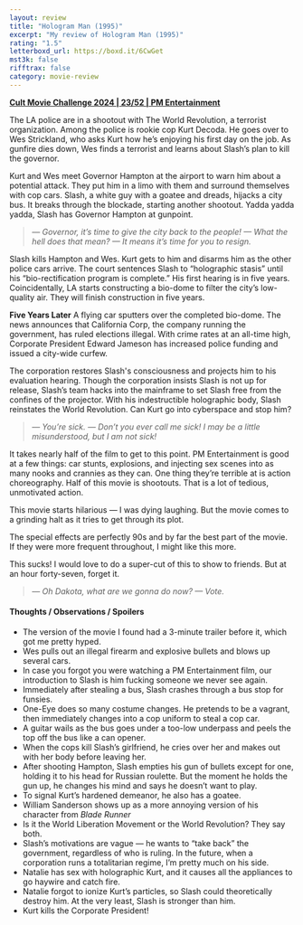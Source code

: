 ```yaml
---
layout: review
title: "Hologram Man (1995)"
excerpt: "My review of Hologram Man (1995)"
rating: "1.5"
letterboxd_url: https://boxd.it/6CwGet
mst3k: false
rifftrax: false
category: movie-review
---
```


<b><a href="https://boxd.it/rIGbC/detail" rel="nofollow">Cult Movie Challenge 2024 | 23/52 | PM Entertainment</a></b>

The LA police are in a shootout with The World Revolution, a terrorist organization. Among the police is rookie cop Kurt Decoda. He goes over to Wes Strickland, who asks Kurt how he’s enjoying his first day on the job. As gunfire dies down, Wes finds a terrorist and learns about Slash’s plan to kill the governor.

Kurt and Wes meet Governor Hampton at the airport to warn him about a potential attack. They put him in a limo with them and surround themselves with cop cars. Slash, a white guy with a goatee and dreads, hijacks a city bus. It breaks through the blockade, starting another shootout. Yadda yadda yadda, Slash has Governor Hampton at gunpoint.

<blockquote><i>— Governor, it’s time to give the city back to the people!
— What the hell does that mean?
— It means it’s time for you to resign.</i></blockquote>Slash kills Hampton and Wes. Kurt gets to him and disarms him as the other police cars arrive. The court sentences Slash to “holographic stasis” until his “bio-rectification program is complete.” His first hearing is in five years. Coincidentally, LA starts constructing a bio-dome to filter the city’s low-quality air. They will finish construction in five years.

<b>Five Years Later</b>
A flying car sputters over the completed bio-dome. The news announces that California Corp, the company running the government, has ruled elections illegal. With crime rates at an all-time high, Corporate President Edward Jameson has increased police funding and issued a city-wide curfew.

The corporation restores Slash's consciousness and projects him to his evaluation hearing. Though the corporation insists Slash is not up for release, Slash’s team hacks into the mainframe to set Slash free from the confines of the projector. With his indestructible holographic body, Slash reinstates the World Revolution. Can Kurt go into cyberspace and stop him?

<blockquote><i>— You’re sick.
— Don’t you ever call me sick! I may be a little misunderstood, but I am not sick!</i></blockquote>It takes nearly half of the film to get to this point. PM Entertainment is good at a few things: car stunts, explosions, and injecting sex scenes into as many nooks and crannies as they can. One thing they’re terrible at is action choreography. Half of this movie is shootouts. That is a lot of tedious, unmotivated action.

This movie starts hilarious — I was dying laughing. But the movie comes to a grinding halt as it tries to get through its plot.

The special effects are perfectly 90s and by far the best part of the movie. If they were more frequent throughout, I might like this more.

This sucks! I would love to do a super-cut of this to show to friends. But at an hour forty-seven, forget it.

<blockquote><i>— Oh Dakota, what are we gonna do now?
— Vote.</i></blockquote>

#### Thoughts / Observations / Spoilers

- The version of the movie I found had a 3-minute trailer before it, which got me pretty hyped.
- Wes pulls out an illegal firearm and explosive bullets and blows up several cars.
- In case you forgot you were watching a PM Entertainment film, our introduction to Slash is him fucking someone we never see again.
- Immediately after stealing a bus, Slash crashes through a bus stop for funsies.
- One-Eye does so many costume changes. He pretends to be a vagrant, then immediately changes into a cop uniform to steal a cop car.
- A guitar wails as the bus goes under a too-low underpass and peels the top off the bus like a can opener.
- When the cops kill Slash’s girlfriend, he cries over her and makes out with her body before leaving her.
- After shooting Hampton, Slash empties his gun of bullets except for one, holding it to his head for Russian roulette. But the moment he holds the gun up, he changes his mind and says he doesn’t want to play.
- To signal Kurt’s hardened demeanor, he also has a goatee.
- William Sanderson shows up as a more annoying version of his character from <i>Blade Runner</i>
- Is it the World Liberation Movement or the World Revolution? They say both.
- Slash’s motivations are vague — he wants to “take back” the government, regardless of who is ruling. In the future, when a corporation runs a totalitarian regime, I’m pretty much on his side.
- Natalie has sex with holographic Kurt, and it causes all the appliances to go haywire and catch fire.
- Natalie forgot to ionize Kurt’s particles, so Slash could theoretically destroy him. At the very least, Slash is stronger than him.
- Kurt kills the Corporate President!
